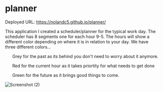 # planner
Deployed URL: https://nolandc5.github.io/planner/

This application I created a scheduler/planner for the typical work day. The scheduler has 8 segments one for each hour 9-5.
The hours will show a different color depending on where it is in relation to your day. 
We have three different colors...
<ul>Grey for the past as its behind you don't need to worry about it anymore.</ul>
<ul>Red for the current hour as it takes priortity for what needs to get done</ul>
<ul>Green for the future as it brings good things to come. </ul>


![Screenshot (2)](https://user-images.githubusercontent.com/61319384/182055794-61491ab1-61ad-4928-b2dc-8715db2196de.png)
